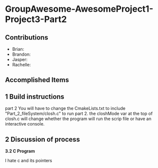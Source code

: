 # GroupAwesome-AwesomeProject1-Project3-Part2

## Contributions

- Brian: 
- Brandon: 
- Jasper: 
- Rachelle:

## Accomplished Items  


## 1 Build instructions   

part 2
You will have to change the CmakeLists.txt to include "Part_2_fileSystem/closh.c" to run part 2.
the closhMode var at the top of closh.c will change whether the program will run the scrip file or have an interactive console. 

## 2 Discussion of process  




**3.2 C Program**  

I hate c and its pointers